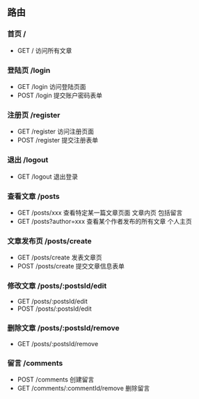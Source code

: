 ## 路由

### 首页 /

- GET / 访问所有文章

### 登陆页 /login

- GET /login 访问登陆页面
- POST /login 提交账户密码表单

### 注册页 /register

- GET /register 访问注册页面
- POST /register 提交注册表单

### 退出 /logout

- GET /logout 退出登录

### 查看文章 /posts

- GET /posts/xxx 查看特定某一篇文章页面 文章内页 包括留言
- GET /posts?author=xxx 查看某个作者发布的所有文章 个人主页

### 文章发布页 /posts/create

- GET /posts/create 发表文章页
- POST /posts/create 提交文章信息表单

### 修改文章 /posts/:postsId/edit

- GET /posts/:postsId/edit
- POST /posts/:postsId/edit

### 删除文章 /posts/:postsId/remove

- GET /posts/:postsId/remove

### 留言 /comments

- POST /comments 创建留言
- GET /comments/:commentId/remove 删除留言
